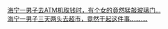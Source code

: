   
[海宁一男子去ATM机取钱时，有个女的竟然猛敲玻璃门…](http://www.dianyue.me/archives/315/3ag9epthlms7vxj2/)  
[海宁一男子三天两头去超市，竟然干起这件事..........](http://www.dianyue.me/archives/687/30fjotfx8xb40cwj/)